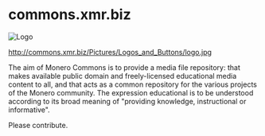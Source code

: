 # commons.xmr.biz
![Logo](http://commons.xmr.biz/Pictures/Logos_and_Buttons/logo.jpg)

http://commons.xmr.biz/Pictures/Logos_and_Buttons/logo.jpg

The aim of Monero Commons is to provide a media file repository: that makes available public domain and freely-licensed educational media content to all, and that acts as a common repository for the various projects of the Monero community.
The expression educational is to be understood according to its broad meaning of "providing knowledge, instructional or informative".

Please contribute.
